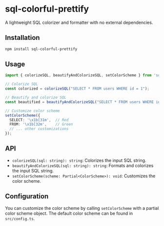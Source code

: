 # sql-colorful-prettify

A lightweight SQL colorizer and formatter with no external dependencies.

## Installation

```bash
npm install sql-colorful-prettify
```

## Usage

```typescript
import { colorizeSQL, beautifyAndColorizeSQL, setColorScheme } from 'sql-colorizer';

// Colorize SQL
const colorized = colorizeSQL("SELECT * FROM users WHERE id = 1");

// Beautify and colorize SQL
const beautified = beautifyAndColorizeSQL("SELECT * FROM users WHERE id = 1");

// Customize color scheme
setColorScheme({
  SELECT: '\x1b[31m',  // Red
  FROM: '\x1b[32m',    // Green
  // ... other customizations
});
```

## API

- `colorizeSQL(sql: string): string`: Colorizes the input SQL string.
- `beautifyAndColorizeSQL(sql: string): string`: Formats and colorizes the input SQL string.
- `setColorScheme(scheme: Partial<ColorScheme>): void`: Customizes the color scheme.

## Configuration

You can customize the color scheme by calling `setColorScheme` with a partial color scheme object. The default color scheme can be found in `src/config.ts`.